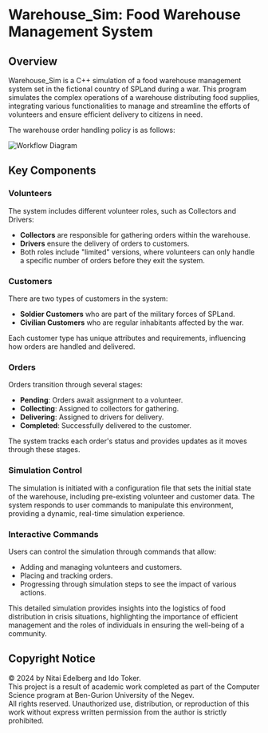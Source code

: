 # Warehouse_Sim: Food Warehouse Management System

## Overview

Warehouse_Sim is a C++ simulation of a food warehouse management system set in the fictional country of SPLand during a war. This program simulates the complex operations of a warehouse distributing food supplies, integrating various functionalities to manage and streamline the efforts of volunteers and ensure efficient delivery to citizens in need.

The warehouse order handling policy is as follows:

![Workflow Diagram](https://github.com/tokerido/Warehouse_Sim/assets/155316070/5527fdb3-4efc-4f2c-9a2f-07ab481942d0)

## Key Components

### Volunteers
The system includes different volunteer roles, such as Collectors and Drivers:
- **Collectors** are responsible for gathering orders within the warehouse.
- **Drivers** ensure the delivery of orders to customers.
- Both roles include "limited" versions, where volunteers can only handle a specific number of orders before they exit the system.

### Customers
There are two types of customers in the system:
- **Soldier Customers** who are part of the military forces of SPLand.
- **Civilian Customers** who are regular inhabitants affected by the war.

Each customer type has unique attributes and requirements, influencing how orders are handled and delivered.

### Orders
Orders transition through several stages:
- **Pending**: Orders await assignment to a volunteer.
- **Collecting**: Assigned to collectors for gathering.
- **Delivering**: Assigned to drivers for delivery.
- **Completed**: Successfully delivered to the customer.

The system tracks each order's status and provides updates as it moves through these stages.

### Simulation Control
The simulation is initiated with a configuration file that sets the initial state of the warehouse, including pre-existing volunteer and customer data. The system responds to user commands to manipulate this environment, providing a dynamic, real-time simulation experience.

### Interactive Commands
Users can control the simulation through commands that allow:
- Adding and managing volunteers and customers.
- Placing and tracking orders.
- Progressing through simulation steps to see the impact of various actions.

This detailed simulation provides insights into the logistics of food distribution in crisis situations, highlighting the importance of efficient management and the roles of individuals in ensuring the well-being of a community.

## Copyright Notice

© 2024 by Nitai Edelberg and Ido Toker.  
This project is a result of academic work completed as part of the Computer Science program at Ben-Gurion University of the Negev.  
All rights reserved. Unauthorized use, distribution, or reproduction of this work without express written permission from the author is strictly prohibited.

